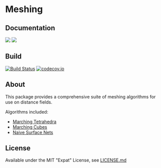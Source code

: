 # Meshing

## Documentation
[![](https://img.shields.io/badge/docs-stable-blue.svg)](https://JuliaGeometry.github.io/Meshing.jl/stable)
[![](https://img.shields.io/badge/docs-dev-blue.svg)](https://JuliaGeometry.github.io/Meshing.jl/dev)

## Build
[![Build Status](https://travis-ci.org/JuliaGeometry/Meshing.jl.svg)](https://travis-ci.org/JuliaGeometry/Meshing.jl)
[![codecov.io](http://codecov.io/github/JuliaGeometry/Meshing.jl/coverage.svg?branch=master)](http://codecov.io/github/JuliaGeometry/Meshing.jl?branch=master)

## About
This package provides a comprehensive suite of meshing algorithms for use on distance fields.

Algorithms included:
* [Marching Tetrahedra](https://en.wikipedia.org/wiki/Marching_tetrahedra)
* [Marching Cubes](https://en.wikipedia.org/wiki/Marching_cubes)
* [Naive Surface Nets](https://0fps.net/2012/07/12/smooth-voxel-terrain-part-2/)


## License

Available under the MIT "Expat" License, see [LICENSE.md](./LICENSE.md)
